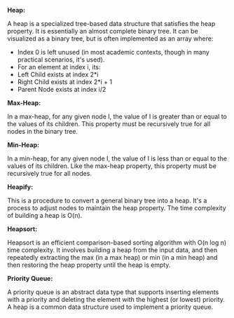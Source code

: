 **Heap:**

A heap is a specialized tree-based data structure that satisfies the heap property. It is essentially an almost complete binary tree. It can be visualized as a binary tree, but is often implemented as an array where:

- Index 0 is left unused (in most academic contexts, though in many practical scenarios, it's used).
- For an element at index i, its:
 - Left Child exists at index 2*i
 - Right Child exists at index 2*i + 1
 - Parent Node exists at index i/2

**Max-Heap:**

In a max-heap, for any given node I, the value of I is greater than or equal to the values of its children. This property must be recursively true for all nodes in the binary tree.

**Min-Heap:**

In a min-heap, for any given node I, the value of I is less than or equal to the values of its children. Like the max-heap property, this property must be recursively true for all nodes.

**Heapify:**

This is a procedure to convert a general binary tree into a heap. It's a process to adjust nodes to maintain the heap property. The time complexity of building a heap is O(n).

**Heapsort:**

Heapsort is an efficient comparison-based sorting algorithm with O(n log n) time complexity. It involves building a heap from the input data, and then repeatedly extracting the max (in a max heap) or min (in a min heap) and then restoring the heap property until the heap is empty.

**Priority Queue:**

A priority queue is an abstract data type that supports inserting elements with a priority and deleting the element with the highest (or lowest) priority. A heap is a common data structure used to implement a priority queue.